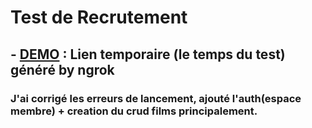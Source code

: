# Test de Recrutement
## - [DEMO](https://438f-176-175-7-224.ngrok.io/) : Lien temporaire (le temps du test) généré by ngrok
### J'ai corrigé les erreurs de lancement, ajouté l'auth(espace membre) + creation du crud films principalement. 
